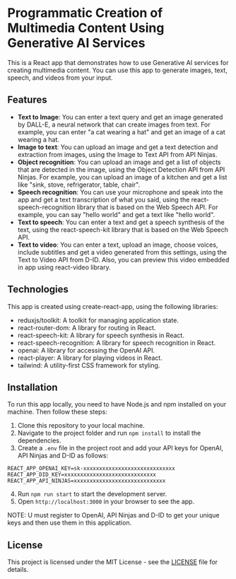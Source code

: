 # Programmatic Creation of Multimedia Content Using Generative AI Services

This is a React app that demonstrates how to use Generative AI services for creating multimedia content. You can use this app to generate images, text, speech, and videos from your input.

## Features

- **Text to Image**: You can enter a text query and get an image generated by DALL-E, a neural network that can create images from text. For example, you can enter "a cat wearing a hat" and get an image of a cat wearing a hat.
- **Image to text**: You can upload an image and get a text detection and extraction from images, using the Image to Text API from API Ninjas.
- **Object recognition**: You can upload an image and get a list of objects that are detected in the image, using the Object Detection API from API Ninjas. For example, you can upload an image of a kitchen and get a list like "sink, stove, refrigerator, table, chair".
- **Speech recognition**: You can use your microphone and speak into the app and get a text transcription of what you said, using the react-speech-recognition library that is based on the Web Speech API. For example, you can say "hello world" and get a text like "hello world".
- **Text to speech**: You can enter a text and get a speech synthesis of the text, using the react-speech-kit library that is based on the Web Speech API. 
- **Text to video**: You can enter a text, upload an image, choose voices, include subtitles and get a video generated from this settings, using the Text to Video API from D-ID. Also, you can preview this video embedded in app using react-video library.

## Technologies

This app is created using create-react-app, using the following libraries:

- reduxjs/toolkit: A toolkit for managing application state.
- react-router-dom: A library for routing in React.
- react-speech-kit: A library for speech synthesis in React.
- react-speech-recognition: A library for speech recognition in React.
- openai: A library for accessing the OpenAI API.
- react-player: A library for playing videos in React.
- tailwind: A utility-first CSS framework for styling.

## Installation

To run this app locally, you need to have Node.js and npm installed on your machine. Then follow these steps:

1. Clone this repository to your local machine.
2. Navigate to the project folder and run `npm install` to install the dependencies.
3. Create a `.env` file in the project root and add your API keys for OpenAI, API Ninjas and D-ID as follows:

```
REACT_APP_OPENAI_KEY=sk-xxxxxxxxxxxxxxxxxxxxxxxxxxxxx
REACT_APP_DID_KEY=xxxxxxxxxxxxxxxxxxxxxxxxxxxxx
REACT_APP_API_NINJAS=xxxxxxxxxxxxxxxxxxxxxxxxxxxxx
```

4. Run `npm run start` to start the development server.
5. Open `http://localhost:3000` in your browser to see the app.

NOTE: U must register to OpenAI, API Ninjas and D-ID to get your unique keys and then use them in this application.

## License

This project is licensed under the MIT License - see the [LICENSE](LICENSE) file for details.

